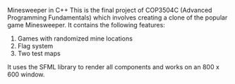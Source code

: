 Minesweeper in C++
This is the final project of COP3504C (Advanced Programming Fundamentals) which involves creating a clone of the popular game Minesweeper.
It contains the following features:
1. Games with randomized mine locations
2. Flag system
3. Two test maps

It uses the SFML library to render all components and works on an 800 x 600 window.
